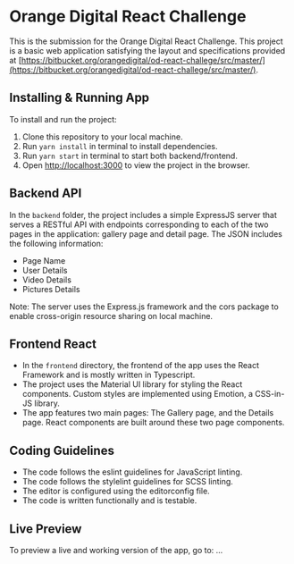 # Orange Digital React Challenge

This is the submission for the Orange Digital React Challenge. This project is a basic web application satisfying the layout and specifications provided at [https://bitbucket.org/orangedigital/od-react-challege/src/master/](https://bitbucket.org/orangedigital/od-react-challege/src/master/).

## Installing & Running App

To install and run the project:

1. Clone this repository to your local machine.
2. Run `yarn install` in terminal to install dependencies.
3. Run `yarn start` in terminal to start both backend/frontend.
4. Open [http://localhost:3000](http://localhost:3000) to view the project in the browser.

## Backend API

In the `backend` folder, the project includes a simple ExpressJS server that serves a RESTful API with endpoints corresponding to each of the two pages in the application: gallery page and detail page. The JSON includes the following information:

* Page Name
* User Details
* Video Details
* Pictures Details

Note: The server uses the Express.js framework and the cors package to enable cross-origin resource sharing on local machine.

## Frontend React
* In the `frontend` directory, the frontend of the app uses the React Framework and is mostly written in Typescript.
* The project uses the Material UI library for styling the React components. Custom styles are implemented using Emotion, a CSS-in-JS library.
* The app features two main pages: The Gallery page, and the Details page. React components are built around these two page components.

## Coding Guidelines

* The code follows the eslint guidelines for JavaScript linting.
* The code follows the stylelint guidelines for SCSS linting.
* The editor is configured using the editorconfig file.
* The code is written functionally and is testable.

## Live Preview
To preview a live and working version of the app, go to: ...


